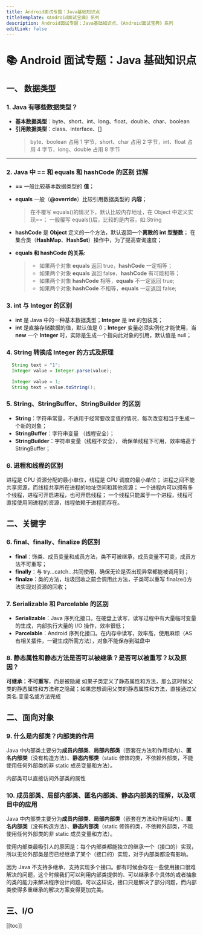 ```yaml
---
title: Android面试专题：Java基础知识点
titleTemplate: 《Android面试宝典》系列
description: Android面试专题：Java基础知识点、《Android面试宝典》系列
editLink: false
---
```


# 📚 Android 面试专题：Java 基础知识点

## 一、 数据类型

### 1. Java 有哪些数据类型？

- **基本数据类型**：byte、short、int、long、float、double、char、boolean
- **引用数据类型**：class、interface、[]
  > byte、boolean 占用 1 字节，short、char 占用 2 字节，int、float 占用 4 字节，long、double 占用 8 字节

---

### 2. Java 中 == 和 equals 和 hashCode 的区别 [详解](./detail.md)

- **==** 一般比较基本数据类型的 **值**；
- **equals** 一般（**@override**）比较引用数据类型的 **内容**；
  > 在不覆写 equals()的情况下，默认比较内存地址，在 Object 中定义实现==；
  > 一般覆写 equals()后，比较的是内容，如:String
- **hashCode** 是 **Object** 定义的一个方法，默认返回一个**离散的 int 型整数**；
  在集合类（**HashMap**、**HashSet**）操作中，为了提高查询速度；

- **equals 和 hashCode 的关系:**

  > - 如果两个对象 **equals** 返回 true，**hashCode** 一定相等；
  > - 如果两个对象 **equals** 返回 false，**hashCode** 有可能相等；
  > - 如果两个对象 **hashCode** 相等，**equals** 不一定返回 true;
  > - 如果两个对象 **hashCode** 不相等，**equals** 一定返回 false;

### 3. int 与 Integer 的区别

- **int** 是 Java 中的一种基本数据类型；**Integer** 是 **int** 的包装类；
- **int** 是直接存储数据的值，默认值是 0；**Integer** 变量必须实例化才能使用，当 **new** 一个 **Integer** 时，实际是生成一个指向此对象的引用，默认值是 null；

### 4. String 转换成 Integer 的方式及原理

```Java
  String text = "1";
  Integer value = Integer.parse(value);
```

```Java
  Integer value = 1;
  String text = value.toString();
```

### 5. String、StringBuffer、StringBuilder 的区别

- **String**：字符串常量，不适用于经常要改变值的情况，每次改变相当于生成一个新的对象；
- **StringBuffer**：字符串变量 （线程安全）；
- **StringBuilder**：字符串变量（线程不安全）， 确保单线程下可用，效率略高于 StringBuffer；

### 6. 进程和线程的区别

进程是 CPU 资源分配的最小单位，线程是 CPU 调度的最小单位；
进程之间不能共享资源，而线程共享所在进程的地址空间和其他资源；
一个进程内可以拥有多个线程，进程可开启进程，也可开启线程；
一个线程只能属于一个进程，线程可直接使用同进程的资源，线程依赖于进程而存在。

## 二、关键字

### 6. final、finally、finalize 的区别

- **final**：饰类、成员变量和成员方法，类不可被继承，成员变量不可变，成员方法不可重写；
- **finally**：与 try...catch...共同使用，确保无论是否出现异常都能被调用到；
- **finalze**：类的方法，垃圾回收之前会调用此方法，子类可以重写 finalze()方法实现对资源的回收；

### 7. Serializable 和 Parcelable 的区别

- **Serializable**：Java 序列化接口。在硬盘上读写，读写过程中有大量临时变量的生成，内部执行大量的 I/O 操作，效率很低；
- **Parcelable**：Android 序列化接口。在内存中读写，效率高，使用麻烦（AS 有相关插件，一键生成所需方法），对象不能保存到磁盘中

### 8. 静态属性和静态方法是否可以被继承？是否可以被重写？以及原因？

**可继承**；**不可重写**，而是被隐藏
如果子类定义了静态属性和方法，那么这时候父类的静态属性和方法称之隐藏；如果您想调用父类的静态属性和方法，直接通过父类名.变量名或方法完成

## 二、面向对象

### 9. 什么是内部类？内部类的作用

Java 中内部类主要分为**成员内部类**、**局部内部类**（嵌套在方法和作用域内）、**匿名内部类**（没有构造方法）、**静态内部类**（static 修饰的类，不依赖外部类，不能使用任何外部类的非 static 成员变量和方法）。

内部类可以直接访问外部类的属性

### 10. 成员部类、局部内部类、匿名内部类、静态内部类的理解，以及项目中的应用

Java 中内部类主要分为**成员内部类**、**局部内部类**（嵌套在方法和作用域内）、**匿名内部类**（没有构造方法）、**静态内部类**（static 修饰的类，不依赖外部类，不能使用任何外部类的非 static 成员变量和方法）。

使用内部类最吸引人的原因是：每个内部类都能独立的继承一个（接口的）实现，所以无论外部类是否已经继承了某个（接口的）实现，对于内部类都没有影响。

因为 Java 不支持多继承，支持实现多个接口。都有时候会存在一些使用接口很难解决的问题，这个时候我们可以利用内部类提供的、可以继承多个具体的或者抽象的类的能力来解决程序设计问题。可以这样说，接口只是解决了部分问题，而内部类使得多重继承的解决方案变得更加完美。

## 三、I/O

[[toc]]
